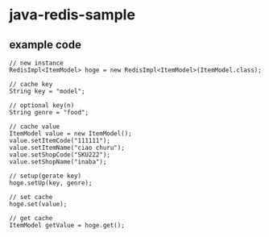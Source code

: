 # java-redis-sample
## example code
    // new instance
    RedisImpl<ItemModel> hoge = new RedisImpl<ItemModel>(ItemModel.class);
    
    // cache key
    String key = "model";
    
    // optional key(n)
    String genre = "food";
    
    // cache value
    ItemModel value = new ItemModel();
    value.setItemCode("111111");
    value.setItemName("ciao churu");
    value.setShopCode("SKU222");
    value.setShopName("inaba");
    
    // setup(gerate key)
    hoge.setUp(key, genre);
    
    // set cache
    hoge.set(value);
    
    // get cache
    ItemModel getValue = hoge.get();

